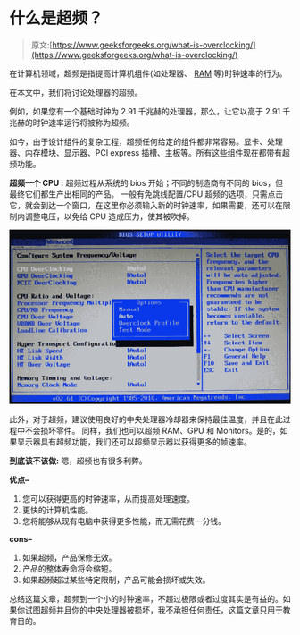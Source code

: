 # 什么是超频？

> 原文:[https://www.geeksforgeeks.org/what-is-overclocking/](https://www.geeksforgeeks.org/what-is-overclocking/)

在计算机领域，超频是指提高计算机组件(如处理器、 [RAM](https://www.geeksforgeeks.org/different-types-ram-random-access-memory/) 等)时钟速率的行为。

在本文中，我们将讨论处理器的超频。

例如，如果您有一个基础时钟为 2.91 千兆赫的处理器，那么，让它以高于 2.91 千兆赫的时钟速率运行将被称为超频。

如今，由于设计组件的复杂工程，超频任何给定的组件都非常容易。显卡、处理器、内存模块、显示器、PCI express 插槽、主板等。所有这些组件现在都带有超频功能。

**超频一个 CPU :**
超频过程从系统的 bios 开始；不同的制造商有不同的 bios，但最终它们都生产出相同的产品。
一般有免跳线配置/CPU 超频的选项，只需点击它，就会到达一个窗口，在这里你必须输入新的时钟速率，如果需要，还可以在限制内调整电压，以免给 CPU 造成压力，使其被吹掉。

![](img/7303c8edc7e74024c9092d95d62616e8.png)

此外，对于超频，建议使用良好的中央处理器冷却器来保持最佳温度，并且在此过程中不会损坏零件。
同样，我们也可以超频 RAM、GPU 和 Monitors。是的，如果显示器具有超频功能，我们还可以超频显示器以获得更多的帧速率。

**到底该不该做:**
嗯，超频也有很多利弊。

**优点–**

1.  您可以获得更高的时钟速率，从而提高处理速度。
2.  更快的计算机性能。
3.  您将能够从现有电脑中获得更多性能，而无需花费一分钱。

**cons–**

1.  如果超频，产品保修无效。
2.  产品的整体寿命将会缩短。
3.  如果超频超过某些特定限制，产品可能会损坏或失效。

总结这篇文章，超频到一个小的时钟速率，不超过极限或者过度其实是有益的。如果你试图超频并且你的中央处理器被损坏，我不承担任何责任，这篇文章只用于教育目的。